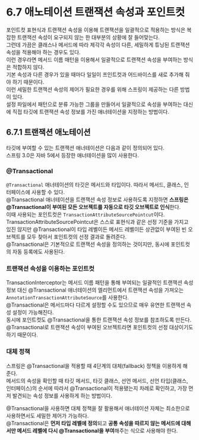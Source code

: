 # 6.7 애노테이션 트랜잭션 속성과 포인트컷

포인트컷 표현식과 트랜잭션 속성을 이용해 트랜잭션을 일괄적으로 적용하는 방식은 복잡한 트랜잭션 속성이 요구되지 않는 한 대부분의 상황에 잘 들어맞는다.  
그런데 가끔은 클래스나 메서드에 따라 제각각 속성이 다른, 세밀하게 튜닝된 트랜잭션 속성을 적용해야 하는 경우도 있다.  
이런 경우라면 메서드 이름 매턴을 이용해서 일괄적으로 트랜잭션 속성을 부여하는 방식은 적합하지 않다.  
기본 속성과 다른 경우가 있을 때마다 일일이 프인트컷과 어드바이스를 새로 추가해 줘야 하기 때문이다.  
이런 세밀한 트랜잭션 속성의 제어가 필요한 경우를 위해 스프링이 제공하는 다른 방법이 있다.  
설정 파일에서 패턴으로 분류 가능한 그룹을 만들어서 일괄적으로 속성을 부여하는 대신에 직접 타깃에 트랜잭션 속성 정보를 가진 애너테이션을 지정하는 방법이다.

## 6.7.1 트랜잭션 애노테이션

타깃에 부여할 수 있는 트랜잭션 애너테이션은 다음과 같이 정의되어 있다.  
스프링 3.0은 자바 5에서 등장한 애너테이션을 많이 사용한다.

### @Transactional

`@Transactional` 애너테이션의 타깃은 메서드와 타입이다. 따라서 메서드, 클래스, 인터페이스에 사용할 수 있다.  
@Transactional 애너테이션을 트랜잭션 속성 정보로 사용하도록 지정하면 **스프링은 @Transactional이 부여된 모든 오브젝트를 자동으로 타깃 오브젝트로 인식**한다.  
이때 사용되는 포인트컷은 `TransactionAttributeSourcePointcut`이다.  
TransactionAttributeSourcePointcut은 스스로 표현식과 같은 선정 기준을 가지고 있진 않지만 @Transactional이 타입 레벨이든 메서드 레벨이든 상관없이 부여된 빈 오브젝트를 모두 찾아서 포인트컷의 선정 결과로 돌려준다.  
@Transactional은 기본적으로 트랜잭션 속성을 정의하는 것이지만, 동시에 포인트컷의 자동 등록에도 사용된다.

### 트랜잭션 속성을 이용하는 포인트컷

TransactionInterceptor는 메서드 이름 패턴을 통해 부여되는 일괄적인 트랜잭션 속성 정보 대신 @Transactional 애너테이션의 엘리먼트에서 트랜잭션 속성을 가져오는 `AnnotationTransactionAttributeSource`를 사용한다.  
@Transactional은 메서드마다 다르게 설정할 수도 있으므로 매우 유연한 트랜잭션 속성 설정이 가능해진다.  
동시에 포인트컷도 @Transactional을 통한 트랜잭션 속성 정보를 참조하도록 만든다.  
@Transactional로 트랜잭션 속성이 부여된 오브젝트라면 포인트컷의 선정 대상이기도 하기 때문이다.

### 대체 정책

스프링은 @Transactional을 적용할 때 4단계의 대체(fallback) 정책을 이용하게 해 준다.  
메서드의 속성을 확인할 때 타깃 메서드, 타깃 클래스, 선언 메서드, 선언 타입(클래스, 인터페이스)의 순서에 따라서 @Transactional이 적용됐는지 차례로 확인하고, 가장 먼저 발견되는 속성 정보를 사용하게 하는 방법이다.

@Transactional을 사용하면 대체 정책을 잘 활용해서 애너테이션 자체는 최소한으로 사용하면서도 세밀한 제어가 가능하다.  
@Transactional은 **먼저 타입 레벨에 정의**되고 **공통 속성을 따르지 않는 메서드에 대해서만 메서드 레벨에 다시 @Transactional을 부여**해주는 식으로 사용해야 한다.
